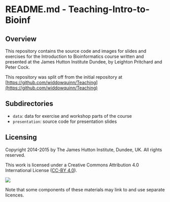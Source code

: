 # README.md - Teaching-Intro-to-Bioinf

## Overview

This repository contains the source code and images for slides and exercises for the Introduction to Bioinformatics course written and presented at the James Hutton Institute Dundee, by Leighton Pritchard and Peter Cock.

This repository was split off from the initial repository at [https://github.com/widdowquinn/Teaching](https://github.com/widdowquinn/Teaching)

## Subdirectories

* `data`: data for exercise and workshop parts of the course
* `presentation`: source code for presentation slides

## Licensing

Copyright 2014-2015 by The James Hutton Institute, Dundee, UK. All rights reserved.

This work is licensed under a Creative Commons Attribution 4.0 International License ([CC-BY 4.0](http://creativecommons.org/licenses/by/4.0/)).

![](http://i.creativecommons.org/l/by/4.0/88x31.png)

Note that some components of these materials may link to and use separate licences.